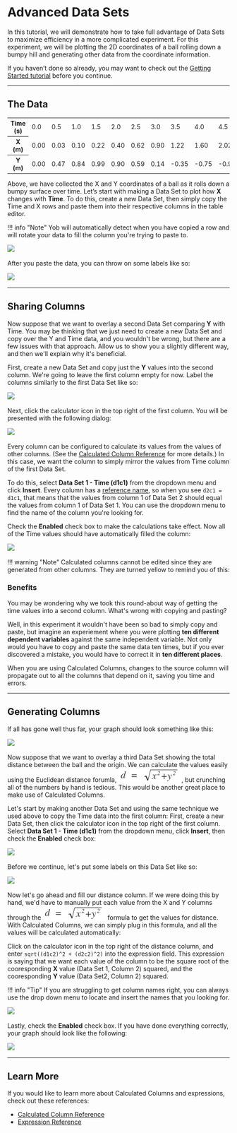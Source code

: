 # Advanced Data Sets
In this tutorial, we will demonstrate how to take full advantage of Data Sets to maximize efficiency in a more complicated experiment.  For this experiment, we will be plotting the 2D coordinates of a ball rolling down a bumpy hill and generating other data from the coordinate information.

If you haven’t done so already, you may want to check out the [Getting Started tutorial](./getting_started.md) before you continue.

---
## The Data
<table>
	<tr>
		<th>Time (s)</th>
		<td>0.0</td>
		<td>0.5</td>
		<td>1.0</td>
		<td>1.5</td>
		<td>2.0</td>
		<td>2.5</td>
		<td>3.0</td>
		<td>3.5</td>
		<td>4.0</td>
		<td>4.5</td>
		<td>5.0</td>
		<td>5.5</td>
		<td>6.0</td>
</tr>
	<tr>
		<th>X (m)</th>
		<td>0.00</td>
		<td>0.03</td>
		<td>0.10</td>
		<td>0.22</td>
		<td>0.40</td>
		<td>0.62</td>
		<td>0.90</td>
		<td>1.22</td>
		<td>1.60</td>
		<td>2.02</td>
		<td>2.50</td>
		<td>3.02</td>
		<td>3.60</td>
</tr>
	<tr>
		<th>Y (m)</th>
		<td>0.00</td>
		<td>0.47</td>
		<td>0.84</td>
		<td>0.99</td>
		<td>0.90</td>
		<td>0.59</td>
		<td>0.14</td>
		<td>-0.35</td>
		<td>-0.75</td>
		<td>-0.97</td>
		<td>-0.95</td>
		<td>-0.70</td>
		<td>-0.27</td>
</tr>
</table>

Above, we have collected the X and Y coordinates of a ball as it rolls down a bumpy surface over time.  Let’s start with making a Data Set to plot how **X** changes with **Time**.  To do this, create a new Data Set, then simply copy the Time and X rows and paste them into their respective columns in the table editor. 

!!! info "Note"
    Yob will automatically detect when you have copied a row and will rotate your data to fill the column you're trying to paste to.
    <div class="centered"><img src="../../img/advanced_data_sets/row_rotation.png"></div>

After you paste the data, you can throw on some labels like so:

<div class="centered"><img src="../../img/advanced_data_sets/x-coordinates.png"></div>

---
## Sharing Columns
Now suppose that we want to overlay a second Data Set comparing **Y** with Time.  You may be thinking that we just need to create a new Data Set and copy over the Y and Time data, and you wouldn't be wrong, but there are a few issues with that approach.  Allow us to show you a slightly different way, and then we'll explain why it's beneficial.

First, create a new Data Set and copy just the **Y** values into the second column.  We're going to leave the first column empty for now.  Label the columns similarly to the first Data Set like so:

<div class="centered"><img src="../../img/advanced_data_sets/y-coordinates.png"></div>

Next, click the calculator icon in the top right of the first column.  You will be presented with the following dialog:

<div class="centered"><img src="../../img/advanced_data_sets/open_calc_col.png"></div>

Every column can be configured to calculate its values from the values of other columns.  (See the [Calculated Column Reference](../references/calculated_column_reference.md) for more details.)  In this case, we want the column to simply mirror the values from Time column of the first Data Set.

To do this, select **Data Set 1 - Time (d1c1)** from the dropdown menu and click **Insert**.  Every column has a [reference name](../references/expression_reference.md#referencing-other-items), so when you see `d2c1 = d1c1`, that means that the values from column 1 of Data Set 2 should equal the values from column 1 of Data Set 1.  You can use the dropdown menu to find the name of the column you're looking for.

Check the **Enabled** check box to make the calculations take effect.  Now all of the Time values should have automatically filled the column:

<div class="centered"><img src="../../img/advanced_data_sets/calc_col.png"></div>

!!! warning "Note"
    Calculated columns cannot be edited since they are generated from other columns.  They are turned yellow to remind you of this:

### Benefits
You may be wondering why we took this round-about way of getting the time values into a second column.  What's wrong with copying and pasting?

Well, in this experiment it wouldn't have been so bad to simply copy and paste, but imagine an experiement where you were plotting **ten different dependent variables** against the same independent variable.  Not only would you have to copy and paste the same data ten times, but if you ever discovered a mistake, you would have to correct it in **ten different places**.

When you are using Calculated Columns, changes to the source column will propagate out to all the columns that depend on it, saving you time and errors.

---
## Generating Columns
If all has gone well thus far, your graph should look something like this:

<div class="centered"><img src="../../img/advanced_data_sets/progress.png"></div>

Now suppose that we want to overlay a third Data Set showing the total distance between the ball and the origin.  We can calculate the values easily using the Euclidean distance forumla, ![Euclidean distance forumula](../img/advanced_data_sets/euclid_dist.png), but crunching all of the numbers by hand is tedious.  This would be another great place to make use of Calculated Columns.

Let's start by making another Data Set and using the same technique we used above to copy the Time data into the first column:  First, create a new Data Set, then click the calculator icon in the top right of the first column.  Select **Data Set 1 - Time (d1c1)** from the dropdown menu, click **Insert**, then check the **Enabled** check box:

<div class="centered"><img src="../../img/advanced_data_sets/dist_plot_time.png"></div>

Before we continue, let's put some labels on this Data Set like so:

<div class="centered"><img src="../../img/advanced_data_sets/d3_labels.png"></div>

Now let's go ahead and fill our distance column.  If we were doing this by hand, we'd have to manually put each value from the X and Y columns through the ![Euclidean distance forumula](../img/advanced_data_sets/euclid_dist.png) formula to get the values for distance.  With Calculated Columns, we can simply plug in this formula, and all the values will be calculated automatically:

Click on the calculator icon in the top right of the distance column, and enter `sqrt((d1c2)^2 + (d2c2)^2)` into the expression field.  This expression is saying that we want each value of the column to be the square root of the cooresponding **X** value (Data Set 1, Column 2) squared, and the cooresponding **Y** value (Data Set2, Column 2) squared.

!!! info "Tip"
    If you are struggling to get column names right, you can always use the drop down menu to locate and insert the names that you looking for.
    <div class="centered"><img src="../../img/advanced_data_sets/dropdown_example.png"></div>
    
Lastly, check the **Enabled** check box.  If you have done everything correctly, your graph should look like the following:

<div class="centered"><img src="../../img/advanced_data_sets/progress2.png"></div>

---
## Learn More
If you would like to learn more about Calculated Columns and expressions, check out these references:

* [Calculated Column Reference](../references/calculated_column_reference.md)
* [Expression Reference](../references/expression_reference.md)